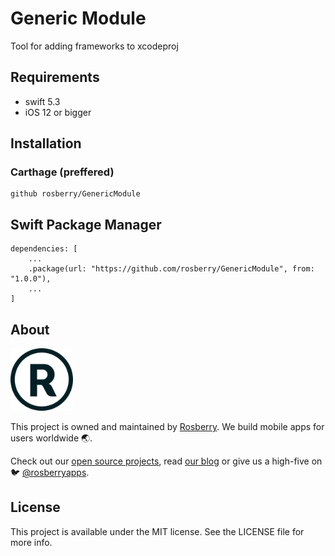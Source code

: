 # Generic Module
Tool for adding frameworks to xcodeproj

## Requirements

- swift 5.3
- iOS 12 or bigger

## Installation
### Carthage (preffered)
```
github rosberry/GenericModule
```

## Swift Package Manager
```
dependencies: [
    ...
    .package(url: "https://github.com/rosberry/GenericModule", from: "1.0.0"),
    ...
]
```

## About

<img src="https://github.com/rosberry/Foundation/blob/master/Assets/full_logo.png?raw=true" height="100" />

This project is owned and maintained by [Rosberry](http://rosberry.com). We build mobile apps for users worldwide 🌏.

Check out our [open source projects](https://github.com/rosberry), read [our blog](https://medium.com/@Rosberry) or give us a high-five on 🐦 [@rosberryapps](http://twitter.com/RosberryApps).

## License

This project is available under the MIT license. See the LICENSE file for more info.
